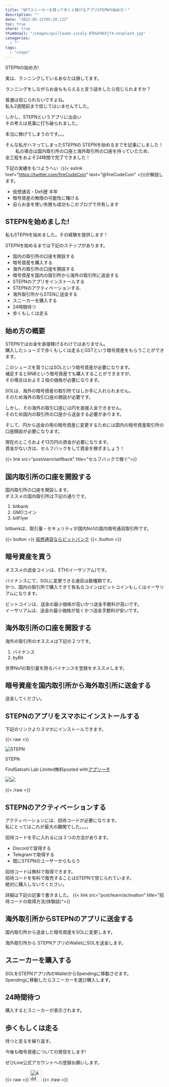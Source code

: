 ```yaml
---
title: "NFTスニーカーを買って歩くと稼げるアプリSTEPNの始め方！"
description: ""
date: "2022-05-21T05:20:12Z"
toc: true
share: true
thumbnail: "/images/guillaume-issaly-8TDwh96Vjf4-unsplash.jpg"
categories:
  - ""
tags:
  - "stepn"
---
```


STEPNの始め方!  

実は、ランニングしているあなたは損してます。  
  
ランニングをしながらお金ももらえると言う話をしたら信じられますか？  

普通は信じられないですよね。   
私も2週間前まで信じてはいませんでした。  

しかし、STEPNというアプリに出会い  
その考えは見事に打ち破られました。
  
本当に稼げてしまうのです。。。

<!--more-->

そんな私がハマってしまったSTEPNの
STEPNを始めるまでを記事にしました！
　　
私の場合は国内取引所の口座と海外取引所の口座を持っていたため、  
全工程をおよそ24時間で完了できました！ 

下記の実績をもつようへい（{{< exlink href="https://twitter.com/fireCodeCoin" text="@fireCodeCoin" >}})が解説します。

- 仮想通貨・Defi歴 半年
- 暗号資産の無限の可能性に賭ける
- 自らお金を使い失敗も成功もこのブログで共有します   
  
## STEPNを始めました!

私もSTEPNを始めました。その経験を提供します！

STEPNを始めるまでは下記のステップがあります。
- 国内の取引所の口座を開設する
- 暗号資産を購入する
- 海外の取引所の口座を開設する
- 暗号資産を国内の取引所から海外の取引所に送金する
- STEPNのアプリをインストールする
- STEPNのアクティベーションする.
- 海外取引所からSTENに送金する
- スニーカーを購入する
- 24時間待つ
- 歩くもしくは走る

## 始め方の概要

STEPNではお金を直接稼げるわけではありません。  
購入したシューズで歩くもしくは走るとGSTという暗号資産をもらうことができます。  

このシューズを買うにはSOLという暗号資産が必要になります。  
補足するとBNBという暗号資産でも購入することができますが、  
その場合はおよそ２倍の価格が必要になります。
  
SOLは、海外の暗号資産の取引所ではしか手に入れられません。  
そのため海外の取引口座の開設が必要です。  

しかし、その海外の取引口座には円を直接入金できません。  
そのため国内の取引所の口座から送金する必要があります。  

そして、円から送金の用の暗号資産に変更するためには国内の暗号資産取引所の口座開設が必要になります。

現在のところおよそ13万円の資金が必要になります。  
資金がない方は、セルフバックをして資金を稼ぎましょう！  

{{< link src="post/earn/selfback" title="セルフバックで稼ぐ">}}

## 国内取引所の口座を開設する

国内取引所の口座を開設します。  
オススメの国内取引所は下記の通りです。
1. bitbank
1. GMOコイン
1. bitFlyer

bitbankは、取引量・セキュリティが国内No1の国内暗号通貨取引所です。 

{{< button >}}
<a href="https://h.accesstrade.net/sp/cc?rk=0100lb4d00lhxt" rel="nofollow" referrerpolicy="no-referrer-when-downgrade">仮想通貨ならビットバンク<img src="https://h.accesstrade.net/sp/rr?rk=0100lb4d00lhxt" width="1" height="1" border="0" alt="" /></a>
{{< /button >}} 


<!-- {{< button >}}

<a href="https://px.a8.net/svt/ejp?a8mat=3HG2VQ+14HO36+0K+1032Z6" rel="nofollow">初心者でも安心のサポート！アフィリエイトを始めるならA8.net</a>

<img border="0" width="1" height="1" src="https://www17.a8.net/0.gif?a8mat=3HG2VQ+14HO36+0K+1032Z6" alt="">

{{< /button >}} -->

## 暗号資産を買う

オススメの送金コインは、ETH(イーサリアム)です。  

バイナンスにて、SOLに変更できる通貨は数種類です。  
かつ、国内の取引所で購入できて有名なコインはビットコインもしくはイーサリアムになります。  

ビットコインは、送金の最小価格が高いかつ送金手数料が高いです。  
イーサリアムは、送金の最小価格が低くかつ送金手数料が安いです。  

## 海外取引所の口座を開設する

海外の取引所のオススメは下記の２つです。
1. バイナンス
2. byBit

世界No1の取引量を誇るバイナンスを登録をオススメします。　

## 暗号資産を国内取引所から海外取引所に送金する

送金してください。

## STEPNのアプリをスマホにインストールする

下記のリンクよりスマホにインストールできます。

{{< raw >}}

<div class="appreach"><img src="https://is2-ssl.mzstatic.com/image/thumb/Purple112/v4/81/06/da/8106dac1-b7f3-85f3-bda6-2da20c6696a0/AppIcon-0-0-1x_U007emarketing-0-0-0-5-0-0-sRGB-0-0-0-GLES2_U002c0-512MB-85-220-0-0.png/512x512bb.jpg" alt="STEPN" class="appreach__icon"><div class="appreach__detail"><p class="appreach__name">STEPN</p><p class="appreach__info"><span class="appreach__developper">FindSatoshi Lab Limited</span><span class="appreach__price">無料</span><span class="appreach__posted">posted with<a href="https://mama-hack.com/app-reach/" title="アプリーチ" target="_blank" rel="nofollow">アプリーチ</a></span></p></div><div class="appreach__links"><a href="https://apps.apple.com/jp/app/stepn/id1598112424?uo=4" rel="nofollow" class="appreach__aslink"><img src="https://nabettu.github.io/appreach/img/itune_ja.svg"></a><a href="https://play.google.com/store/apps/details?id=com.bcy.fsapp" rel="nofollow" class="appreach__gplink"><img src="https://nabettu.github.io/appreach/img/gplay_ja.png"></a></div></div>
<br />
{{< /raw >}}
  
## STEPNのアクティベーションする

アクティベーションには、招待コードが必要になります。  
私にとってはこれが最大の難関でした。。。。

招待コードを手に入れるには３つの方法があります。  
- Discordで習得する
- Telegramで取得する
- 既にSTEPNのユーザーからもらう

招待コードは無料で取得できます。  
招待コードを有料で販売することはSTEPNで禁じられています。  
絶対に購入しないでください。  

詳細は下記の記事で書きました。
{{< link src="post/learn/activation" title="招待コードの取得方法(体験談)">}}

## 海外取引所からSTEPNのアプリに送金する

国内取引所から送金した暗号資産をSOLに変更します。  

海外取引所から STEPNアプリのWalletにSOLを送金します。

## スニーカーを購入する

SOLをSTEPNアプリ内のWalletからSpendingに移動させます。  
Spendingに移動したらスニーカーを選び購入します。  

## 24時間待つ

購入するとスニーカーが表示されます。  


## 歩くもしくは走る

待つと走るを繰り返す。

今後も暗号資産についての発信をします!

ぜひLine公式アカウントへの登録お願いします。

{{< raw >}}
<a href="https://lin.ee/s3Ji7QW"><img src="https://scdn.line-apps.com/n/line_add_friends/btn/en.png" alt="Add friend" height="36" border="0"></a>
{{< /raw >}}









